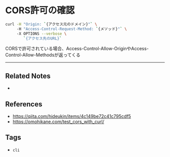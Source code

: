 # CORS許可の確認
```sh
curl -H "Origin: `{アクセス元のドメイン}"` \
     -H "Access-Control-Request-Method: `{メソッド}"` \
     -X OPTIONS --verbose \
        `{アクセス先のURL}`
```
CORSで許可されている場合、Access-Control-Allow-OriginやAccess-Control-Allow-Methodsが返ってくる

---
## Related Notes
- 

## References
- https://qiita.com/hideukin/items/4c149be72c41c795cdf5
- https://omohikane.com/test_cors_with_curl/


## Tags
- `cli` 